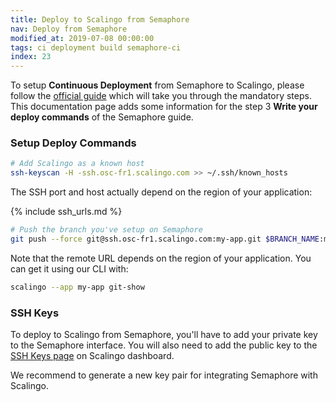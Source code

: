 ```yaml
---
title: Deploy to Scalingo from Semaphore
nav: Deploy from Semaphore
modified_at: 2019-07-08 00:00:00
tags: ci deployment build semaphore-ci
index: 23
---
```


To setup **Continuous Deployment** from Semaphore to Scalingo, please follow
the [official
guide](https://semaphoreci.com/docs/deploying-with-git-deploy.html) which will
take you through the mandatory steps. This documentation page adds some information for the step 3 **Write your deploy commands** of the Semaphore guide.

### Setup Deploy Commands

```bash
# Add Scalingo as a known host
ssh-keyscan -H -ssh.osc-fr1.scalingo.com >> ~/.ssh/known_hosts
```

The SSH port and host actually depend on the region of your application:

{% include ssh_urls.md %}

```bash
# Push the branch you've setup on Semaphore
git push --force git@ssh.osc-fr1.scalingo.com:my-app.git $BRANCH_NAME:master
```

Note that the remote URL depends on the region of your application. You can get
it using our CLI with:

```bash
scalingo --app my-app git-show
```

### SSH Keys

To deploy to Scalingo from Semaphore, you'll have to add your private key to the Semaphore interface. You will also need to add the public key to the [SSH Keys page](https://my.scalingo.com/keys) on Scalingo dashboard.

We recommend to generate a new key pair for integrating Semaphore with Scalingo.
